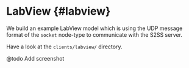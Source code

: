 # LabView {#labview}

We build an example LabView model which is using the UDP message format of the `socket` node-type to communicate with the S2SS server.

Have a look at the `clients/labview/` directory.

@todo Add screenshot